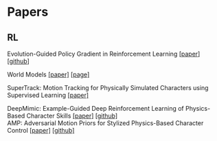 # Papers

## RL

Evolution-Guided Policy Gradient in Reinforcement Learning
[[paper](https://proceedings.neurips.cc/paper/2018/file/85fc37b18c57097425b52fc7afbb6969-Paper.pdf)] 
[[github](https://github.com/ShawK91/Evolutionary-Reinforcement-Learning)]

World Models
[[paper]](https://arxiv.org/pdf/1803.10122.pdf)
[[page]](https://worldmodels.github.io)

SuperTrack: Motion Tracking for Physically Simulated Characters using Supervised Learning
[[paper]](https://static-wordpress.akamaized.net/montreal.ubisoft.com/wp-content/uploads/2021/11/24183638/SuperTrack.pdf)

DeepMimic: Example-Guided Deep Reinforcement Learning of Physics-Based Character Skills
[[paper]](https://xbpeng.github.io/projects/DeepMimic/2018_TOG_DeepMimic.pdf)
[[github]](https://github.com/xbpeng/DeepMimic) \
AMP: Adversarial Motion Priors for Stylized Physics-Based Character Control
[[paper]](https://xbpeng.github.io/projects/AMP/2021_TOG_AMP.pdf)
[[github]](https://github.com/xbpeng/DeepMimic)

